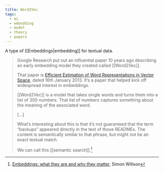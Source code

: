 ```yaml
---
title: Word2Vec
tags:
  - ai
  - embedding
  - model
  - theory
  - papers
---
```

A type of [[Embeddings|embedding]] for textual data.

> Google Research put out an influential paper 10 years ago describing an early embedding model they created called [[Word2Vec]].
>
> That paper is [Efficient Estimation of Word Representations in Vector Space](https://arxiv.org/abs/1301.3781), dated 16th January 2013. It’s a paper that helped kick off widespread interest in embeddings.
>
> [[Word2Vec]] is a model that takes single words and turns them into a list of 300 numbers. That list of numbers captures something about the meaning of the associated word.
>
>\[...]
>
> What’s interesting about this is that it’s not guaranteed that the term “backups” appeared directly in the text of those READMEs. The content is semantically similar to that phrase, but might not be an exact textual match.
>
> We can call this [[semantic search]].[^EmbeddingsWilson]

[^EmbeddingsWilson]: [Embeddings: what they are and why they matter](https://simonwillison.net/2023/Oct/23/embeddings/), Simon Willson